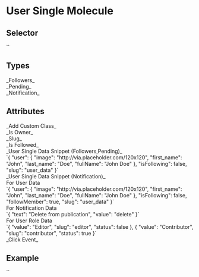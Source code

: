 # User Single Molecule

<h2>Selector</h2>
`<ui-user-single></ui-user-single>` 

<h2>Types</h2>
_Followers_ <br>
_Pending_ <br>
_Notification_ <br>

<h2>Attributes</h2>
_Add Custom Class_ <br>
_Is Owner_ <br>
_Slug_ <br>
_Is Followed_ <br>
_User Single Data Snippet (Followers,Pending)_ <br>
`{
 "user": {
   "image": "http://via.placeholder.com/120x120",
   "first_name": "John",
   "last_name": "Doe",
   "fullName": "John Doe"
 },
 "isFollowing": false,
 "slug": "user_data"
}`<br>
_User Single Data Snippet (Notification)_ <br>
For User Data <br>
  `{
   "user": {
   "image": "http://via.placeholder.com/120x120",
   "first_name": "John",
   "last_name": "Doe",
   "fullName": "John Doe"
   },
   "isFollowing": false,
   "followMember": true,
   "slug": "user_data"
 }`<br>
For Notification Data <br>
`{
 "text": "Delete from publication",
 "value": "delete"
 }`<br>
For User Role Data <br>
`{
 "value": "Editor",
 "slug": "editor",
 "status": false
 },
 {
 "value": "Contributor",
 "slug": "contributor",
 "status": true
 }`<br>
_Click Event_

<h2>Example</h2>
`<ui-user-single [type]="" [className]="" [userData]="" (follow)="" (onFollowChange)="" (onNotificationClick)="" (onRoleClick)="" (onUserClick)="" [isOwner]="" [userNotificationData]="" [userRoleData]=""></ui-user-single>`



